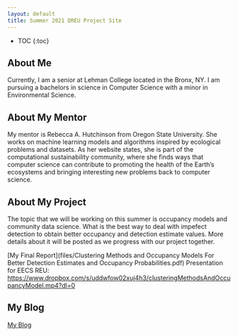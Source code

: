 ```yaml
---
layout: default
title: Summer 2021 DREU Project Site
---
```


* TOC
{:toc}

## About Me

Currently, I am a senior at Lehman College located in the Bronx, NY. I am pursuing a bachelors in science in Computer Science
with a minor in Environmental Science. 

## About My Mentor

My mentor is Rebecca A. Hutchinson from Oregon State University. She works on machine learning models and algorithms inspired by ecological problems and datasets. As her website states, she is part of the computational sustainability community, where she finds ways that computer science can contribute to promoting the health of the Earth’s ecosystems and bringing interesting new problems back to computer science. 

## About My Project

The topic that we will be working on this summer is occupancy models and community data science. What is the best way to deal with impefect detection to obtain better occupancy and detection estimate values. More details about it will be posted as we progress with our project together. 

[My Final Report](files/Clustering Methods and Occupancy Models For Better Detection Estimates and Occupancy Probabilities.pdf)
Presentation for EECS REU: https://www.dropbox.com/s/uddwfow02xuj4h3/clusteringMethodsAndOccupancyModel.mp4?dl=0


## My Blog

[My Blog](blog.html)
